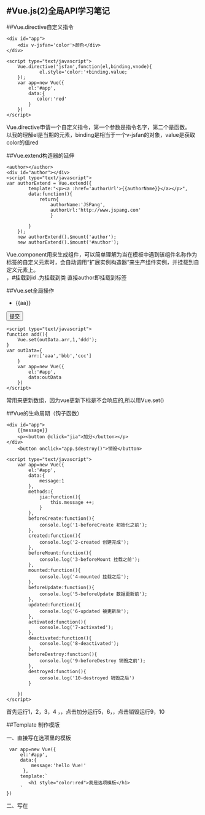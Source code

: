 #Vue.js(2)全局API学习笔记
----
##Vue.directive自定义指令

    <div id="app">
        <div v-jsfan='color'>颜色</div>
    </div>
 
    <script type="text/javascript">
        Vue.directive('jsfan',function(el,binding,vnode){
                el.style='color:'+binding.value;
        });
        var app=new Vue({
            el:'#app',
            data:{
               color:'red'  
            }
        })
    </script>
Vue.directive申请一个自定义指令，第一个参数是指令名字，第二个是函数。  
以我的理解el是当期的元素，binding是相当于一个v-jsfan的对象，value是获取color的值red

##Vue.extend构造器的延伸

    <author></author>
    <div id="author"></div>
    <script type="text/javascript">
    var authorExtend = Vue.extend({
            template:"<p><a :href='authorUrl'>{{authorName}}</a></p>",
            data:function(){
                return{
                    authorName:'JSPang',
                    authorUrl:'http://www.jspang.com'
                    }
                
            }
        });
        new authorExtend().$mount('author');
        new authorExtend().$mount('#author');
Vue.component用来生成组件，可以简单理解为当在模板中遇到该组件名称作为标签的自定义元素时，会自动调用“扩展实例构造器”来生产组件实例，并挂载到自定义元素上。  
，#挂载到id  .为挂载到类 直接author即挂载到标签<author></author>

##Vue.set全局操作
    <div id="app">
        <ul>
            <li v-for="aa of arr">{{aa}}</li>
        </ul>
    </div>
    <button onclick="add()">提交</button>



    <script type="text/javascript">
    function add(){
        Vue.set(outData.arr,1,'ddd');
    }
    var outData={
            arr:['aaa','bbb','ccc']
        }
        var app=new Vue({
            el:'#app',
            data:outData
        })
    </script>
常用来更新数组，因为vue更新下标是不会响应的,所以用Vue.set()

##Vue的生命周期（钩子函数）

    <div id="app">
        {{message}}
        <p><button @click="jia">加分</button></p>
    </div>
        <button onclick="app.$destroy()">销毁</button>
 
    <script type="text/javascript">
        var app=new Vue({
            el:'#app',
            data:{
                message:1
            },
            methods:{
                jia:function(){
                    this.message ++;
                }
            },
            beforeCreate:function(){
                console.log('1-beforeCreate 初始化之前');
            },
            created:function(){
                console.log('2-created 创建完成');
            },
            beforeMount:function(){
                console.log('3-beforeMount 挂载之前');
            },
            mounted:function(){
                console.log('4-mounted 挂载之后');
            },
            beforeUpdate:function(){
                console.log('5-beforeUpdate 数据更新前');
            },
            updated:function(){
                console.log('6-updated 被更新后');
            },
            activated:function(){
                console.log('7-activated');
            },
            deactivated:function(){
                console.log('8-deactivated');
            },
            beforeDestroy:function(){
                console.log('9-beforeDestroy 销毁之前');
            },
            destroyed:function(){
                console.log('10-destroyed 销毁之后')
            }
 
        })
    </script>

首先运行1，2，3，4  ，，点击加分运行5，6，，点击销毁运行9，10


##Template 制作模版

一、直接写在选项里的模板  

	 var app=new Vue({
	     el:'#app',
	     data:{
	         message:'hello Vue!'
	      },
	     template:`
	        <h1 style="color:red">我是选项模板</h1>
	     `
	})

二、写在<template>标签里的模板

    <template id="demo2">
          <h2 style="color:red">我是template标签模板</h2>
     </template>
    <script type="text/javascript">
        var app=new Vue({
            el:'#app',
            data:{
                message:'hello Vue!'
            },
            template:'#demo2'
        })
    </script>


三、写在script标签里的模板  
这种写模板的方法，可以让模板文件从外部引入。

    <script type="x-template" id="demo3">
        <h2 style="color:red">我是script标签模板</h2>
    </script>
 
    <script type="text/javascript">
        var app=new Vue({
            el:'#app',
            data:{
                message:'hello Vue!'
            },
            template:'#demo3'
        })
    </script>

以上都是在app的div中直接放模板出来

##Component 初识组件  
一、全局化注册组件
    <div id="app">
        <jspang></jspang>
    </div>
 
    <script type="text/javascript">
        //注册全局组件
        Vue.component('jspang',{
            template:`<div style="color:red;">全局化注册的jspang标签</div>`
        })
        var app=new Vue({
            el:'#app',
            data:{
            }
        })
二、局部注册组件局部注册组件和全局注册组件是向对应的，局部注册的组件只能在组件注册的作用域里进行使用，其他作用域使用无效。
    <div id="app">
      <panda></panda>
    </div>
 
    <script type="text/javascript">
        var app=new Vue({
            el:'#app',
            components:{
                "panda":{
                    template:`<div style="color:red;">局部注册的panda标签</div>`
                }
            }
        })
    </script>

##Component 组件props 属性设置
一、定义属性并获取属性值  
定义属性我们需要用props选项，加上数组形式的属性名称，例如：props:[‘here’]。在组件的模板里读出属性值只需要用插值的形式，例如{{ here }}.
    <div id="app">
      <panda here="China"></panda>
    </div>
 
    <script type="text/javascript">
        var app=new Vue({
            el:'#app',
            components:{
                "panda":{
                    template:`<div style="color:red;">Panda from {{ here }}.</div>`,
                    props:['here']
                }
            }
        })
    </script>
这样就能获得here的属性值为China

三、在构造器里向组件中传值

	
     <panda < v-bind:here="message"></panda>

        var app=new Vue({
            el:'#app',
            data:{
               message:'SiChuan' 
            },
            components:{
                "panda":{
                    template:`<div style="color:red;">Panda from {{ here }}.</div>`,
                    props:['here']
                }
            }
        }) 
可以获取构造器中message的值SiChuan


##Component 父子组件关系
    <div id="app">
      <jspang></jspang>  
    </div>
    <script type="text/javascript">
       var city={
           template:`<div>Sichuan of China</div>`
       }
        var jspang = {
            template:`<div>
                    <p> Panda from China!</p>
                    <city></city>
            </div>`,
            components:{
                "city":city
            }
        }
        var app=new Vue({
            el:'#app',
            components:{
                "jspang":jspang
            }
           
        })
    </script>
其中city要放在jspang的上面，不然识别不到

##Component 标签

    <div id="app">
       <component v-bind:is="who"></component>
       <button @click="changeComponent">changeComponent</button>
    </div>
 
    <script type="text/javascript">
        var componentA={
            template:`<div style="color:red;">I'm componentA</div>`
        }
        var componentB={
            template:`<div style="color:green;">I'm componentB</div>`
        }
        var componentC={
            template:`<div style="color:pink;">I'm componentC</div>`
        }
       
        var app=new Vue({
            el:'#app',
            data:{
                who:'componentA'
            },
            components:{
                "componentA":componentA,
                "componentB":componentB,
                "componentC":componentC,
            },
            methods:{
                changeComponent:function(){
                    if(this.who=='componentA'){
                        this.who='componentB';
                    }else if(this.who=='componentB'){
                        this.who='componentC';
                    }else{
                        this.who='componentA';
                    }
                }
            }
        })
    </script>
通过点击按钮，来实现改变模板A，B，C。一定要是is属性才可以。
